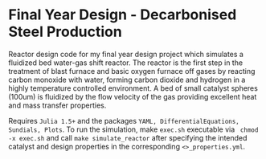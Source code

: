 # Final Year Design - Decarbonised Steel Production

Reactor design code for my final year design project which simulates a fluidized bed water-gas shift reactor. The reactor is the first step in the treatment of blast furnace and basic oxygen furnace off gases by reacting carbon monoxide with water, forming carbon dioxide and hydrogen in a highly temperature controlled environment. A bed of small catalyst spheres (100um) is fluidized by the flow velocity of the gas providing excellent heat and mass transfer properties.

Requires ```Julia 1.5+``` and the packages ```YAML, DifferentialEquations, Sundials, Plots```. To run the simulation, make ```exec.sh``` executable via ``` chmod -x exec.sh``` and call ```make simulate_reactor``` after specifying the intended catalyst and design properties in the corresponding ```<>_properties.yml```.
